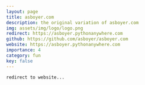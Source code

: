 ```yaml
---
layout: page
title: asboyer.com
description: the original variation of asboyer.com
img: assets/img/logo/logo.png
redirect: https://asboyer.pythonanywhere.com
github: https://github.com/asboyer/asboyer.com
website: https://asboyer.pythonanywhere.com
importance: 4
category: fun
key: false
---
```


    redirect to website...
